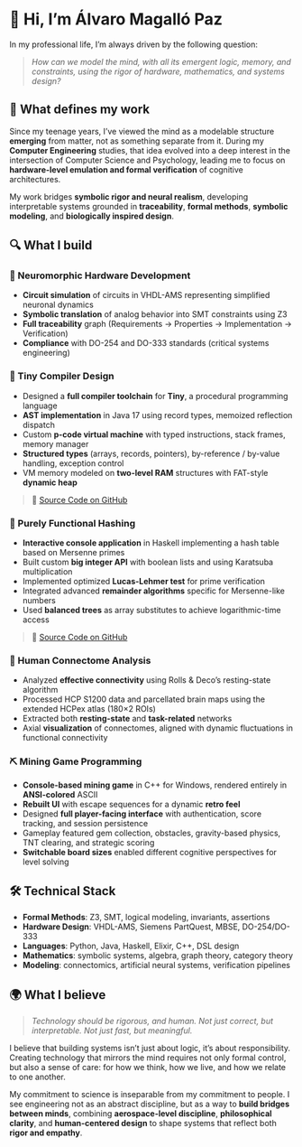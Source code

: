 # 👋 Hi, I’m Álvaro Magalló Paz

In my professional life, I’m always driven by the following question:

> *How can we model the mind, with all its emergent logic, memory, and constraints, using the rigor of hardware, mathematics, and systems design?*

## 🧠 What defines my work

Since my teenage years, I’ve viewed the mind as a modelable structure **emerging** from matter, not as something separate from it. During my **Computer Engineering** studies, that idea evolved into a deep interest in the intersection of Computer Science and Psychology, leading me to focus on **hardware-level emulation and formal verification** of cognitive architectures.

My work bridges **symbolic rigor and neural realism**, developing interpretable systems grounded in **traceability**, **formal methods**, **symbolic modeling**, and **biologically inspired design**.

## 🔍 What I build

### 🧪 Neuromorphic Hardware Development
 
- **Circuit simulation** of circuits in VHDL-AMS representing simplified neuronal dynamics  
- **Symbolic translation** of analog behavior into SMT constraints using Z3  
- **Full traceability** graph (Requirements → Properties → Implementation → Verification)  
- **Compliance** with DO-254 and DO-333 standards (critical systems engineering)

### 🧱 Tiny Compiler Design

- Designed a **full compiler toolchain** for **Tiny**, a procedural programming language  
- **AST implementation** in Java 17 using record types, memoized reflection dispatch  
- Custom **p-code virtual machine** with typed instructions, stack frames, memory manager  
- **Structured types** (arrays, records, pointers), by-reference / by-value handling, exception control  
- VM memory modeled on **two-level RAM** structures with FAT-style **dynamic heap**

> 📁 [Source Code on GitHub](https://github.com/amagallo/tiny-compiler)

### 🔢 Purely Functional Hashing

- **Interactive console application** in Haskell implementing a hash table based on Mersenne primes
- Built custom **big integer API** with boolean lists and using Karatsuba multiplication
- Implemented optimized **Lucas-Lehmer test** for prime verification
- Integrated advanced **remainder algorithms** specific for Mersenne-like numbers
- Used **balanced trees** as array substitutes to achieve logarithmic-time access

> 📁 [Source Code on GitHub](https://gist.github.com/amagallo/f15bf0258bc8da12a8103a4e13c6b149)

### 🧠 Human Connectome Analysis 
- Analyzed **effective connectivity** using Rolls & Deco’s resting-state algorithm  
- Processed HCP S1200 data and parcellated brain maps using the extended HCPex atlas (180×2 ROIs)  
- Extracted both **resting-state** and **task-related** networks  
- Axial **visualization** of connectomes, aligned with dynamic fluctuations in functional connectivity

### ⛏ Mining Game Programming

- **Console-based mining game** in C++ for Windows, rendered entirely in **ANSI-colored** ASCII
- **Rebuilt UI** with escape sequences for a dynamic **retro feel**
- Designed **full player-facing interface** with authentication, score tracking, and session persistence
- Gameplay featured gem collection, obstacles, gravity-based physics, TNT clearing, and strategic scoring
- **Switchable board sizes** enabled different cognitive perspectives for level solving

## 🛠 Technical Stack

- **Formal Methods**: Z3, SMT, logical modeling, invariants, assertions  
- **Hardware Design**: VHDL-AMS, Siemens PartQuest, MBSE, DO-254/DO-333  
- **Languages**: Python, Java, Haskell, Elixir, C++, DSL design  
- **Mathematics**: symbolic systems, algebra, graph theory, category theory  
- **Modeling**: connectomics, artificial neural systems, verification pipelines

## 🌍 What I believe

> *Technology should be rigorous, and human. Not just correct, but interpretable. Not just fast, but meaningful.*

I believe that building systems isn’t just about logic, it’s about responsibility.
Creating technology that mirrors the mind requires not only formal control, but also a sense of care: for how we think, how we live, and how we relate to one another.

My commitment to science is inseparable from my commitment to people. I see engineering not as an abstract discipline, but as a way to **build bridges between minds**, combining **aerospace-level discipline**, **philosophical clarity**, and **human-centered design** to shape systems that reflect both **rigor and empathy**.
